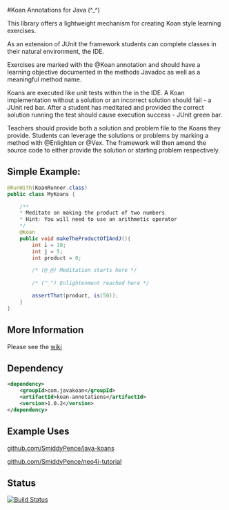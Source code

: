 #Koan Annotations for Java (^_^)

This library offers a lightweight mechanism for creating Koan style learning exercises.

As an extension of JUnit the framework students can complete classes in their natural environment, the IDE.

Exercises are marked with the @Koan annotation and should have a learning objective documented in the methods Javadoc as well as a meaningful method name.

Koans are executed like unit tests within the in the IDE.  A Koan implementation without a solution or an incorrect solution should fail - a JUnit red bar.  After a student has meditated and provided the correct solution running the test should cause execution success - JUnit green bar.

Teachers should provide both a solution and problem file to the Koans they provide.  Students can leverage the solutions or problems by marking a method with @Enlighten or @Vex.  The framework will then amend the source code to either provide the solution or starting problem respectively.

Simple Example:
---------------
```Java
@RunWith(KoanRunner.class)
public class MyKoans {  

    /**
    * Meditate on making the product of two numbers.
    * Hint: You will need to use an arithmetic operator
    */
    @Koan
    public void makeTheProductOfIAndJ(){
        int i = 10;
        int j = 5;
        int product = 0;

        /* (@_@) Meditation starts here */
        
        /* (^_^) Enlightenment reached here */

        assertThat(product, is(50));
    }
}
```

More Information
----------------
Please see the [wiki](https://github.com/SmiddyPence/koan-annotations/wiki)

Dependency
----------

```xml
<dependency>
    <groupId>com.javakoan</groupId>
    <artifactId>koan-annotations</artifactId>
    <version>1.0.2</version>
</dependency>
```

Example Uses
------------
[github.com/SmiddyPence/java-koans](https://github.com/SmiddyPence/java-koans)

[github.com/SmiddyPence/neo4j-tutorial](https://github.com/SmiddyPence/neo4j-tutorial)


Status
------
[![Build Status](https://drone.io/github.com/SmiddyPence/koan-annotations/status.png)](https://drone.io/github.com/SmiddyPence/koan-annotations/latest)

